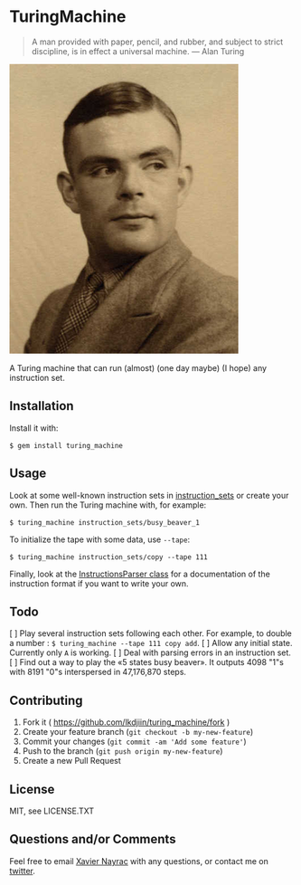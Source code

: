 TuringMachine
=============

> A man provided with paper, pencil, and rubber, and subject to strict discipline, is in effect a universal machine.
> — Alan Turing

![Photo of Alan Turing](alan-turing2.jpg)

A Turing machine that can run (almost) (one day maybe) (I hope) any instruction set.

## Installation

Install it with:

    $ gem install turing_machine

## Usage

Look at some well-known instruction sets in [instruction_sets](instruction_sets)
or create your own. Then run the Turing machine with, for example:

    $ turing_machine instruction_sets/busy_beaver_1

To initialize the tape with some data, use `--tape`:

    $ turing_machine instruction_sets/copy --tape 111

Finally, look at the
[InstructionsParser class](lib/turing_machine/instructions_parser.rb) for a
documentation of the instruction format if you want to write your own.

## Todo

[ ] Play several instruction sets following each other. For example, to double
    a number : `$ turing_machine --tape 111 copy add`.
[ ] Allow any initial state. Currently only `A` is working.
[ ] Deal with parsing errors in an instruction set.
[ ] Find out a way to play the «5 states busy beaver». It outputs 4098 "1"s with
    8191 "0"s interspersed in 47,176,870 steps.

## Contributing

1. Fork it ( https://github.com/lkdjiin/turing_machine/fork )
2. Create your feature branch (`git checkout -b my-new-feature`)
3. Commit your changes (`git commit -am 'Add some feature'`)
4. Push to the branch (`git push origin my-new-feature`)
5. Create a new Pull Request

## License

MIT, see LICENSE.TXT

## Questions and/or Comments

Feel free to email [Xavier Nayrac](mailto:xavier.nayrac@gmail.com)
with any questions, or contact me on [twitter](https://twitter.com/lkdjiin).
